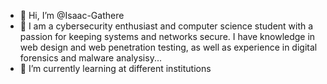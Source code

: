 - 👋 Hi, I’m @Isaac-Gathere
- 👀 I am a cybersecurity enthusiast and computer science student with a passion for keeping systems and networks secure. I have knowledge in web design and web penetration testing, as well as experience in digital forensics and malware analysisy...
- 🌱 I’m currently learning at different institutions


<!---
Isaac-Gathere/Isaac-Gathere is a ✨ special ✨ repository because its `README.md` (this file) appears on your GitHub profile.
You can click the Preview link to take a look at your changes.
--->
